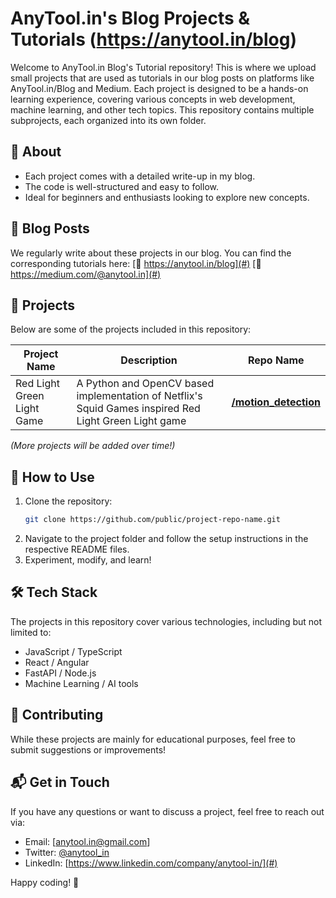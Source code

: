 # AnyTool.in's Blog Projects & Tutorials (https://anytool.in/blog)

Welcome to AnyTool.in Blog's Tutorial repository! This is where we upload small projects that are used as tutorials in our blog posts on platforms like AnyTool.in/Blog and Medium. Each project is designed to be a hands-on learning experience, covering various concepts in web development, machine learning, and other tech topics. This repository contains multiple subprojects, each organized into its own folder.

## 📌 About
- Each project comes with a detailed write-up in my blog.
- The code is well-structured and easy to follow.
- Ideal for beginners and enthusiasts looking to explore new concepts.

## 🔗 Blog Posts
We regularly write about these projects in our blog. You can find the corresponding tutorials here:
[🔗 https://anytool.in/blog](#)
[🔗 https://medium.com/@anytool.in](#)

## 📂 Projects
Below are some of the projects included in this repository:

| Project Name | Description | Repo Name |
|-------------|-------------| -------------|
| Red Light Green Light Game   | A Python and OpenCV based implementation of Netflix's Squid Games inspired Red Light Green Light game | **[/motion_detection](./motion_detection/)**

*(More projects will be added over time!)*

## 🚀 How to Use
1. Clone the repository:
   ```bash
   git clone https://github.com/public/project-repo-name.git
   ```
2. Navigate to the project folder and follow the setup instructions in the respective README files.
3. Experiment, modify, and learn!

## 🛠 Tech Stack
The projects in this repository cover various technologies, including but not limited to:
- JavaScript / TypeScript
- React / Angular
- FastAPI / Node.js
- Machine Learning / AI tools

## 🤝 Contributing
While these projects are mainly for educational purposes, feel free to submit suggestions or improvements!

## 📬 Get in Touch
If you have any questions or want to discuss a project, feel free to reach out via:
- Email: [anytool.in@gmail.com]
- Twitter: [@anytool_in](#)
- LinkedIn: [https://www.linkedin.com/company/anytool-in/](#)

Happy coding! 🚀
